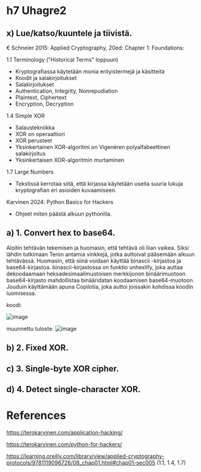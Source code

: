 # h7 Uhagre2 

## x) Lue/katso/kuuntele ja tiivistä.

€ Schneier 2015: Applied Cryptography, 20ed: Chapter 1: Foundations:

1.1 Terminology ("Historical Terms" loppuun)

- Kryptografiassa käytetään monia erityistermejä ja käsitteitä
- Koodit ja salakirjoitukset
- Salakirjoitukset
- Authentication, Integrity, Nonrepudiation
- Plaintext, Ciphertext
- Encryption, Decryption

1.4 Simple XOR

- Salaustekniikka
- XOR on operaattiori
- XOR perusteet
- Yksinkertainen XOR-algoritmi on Vigenèren polyalfabeettinen salakirjoitus
- Yksinkertaisen XOR-algoritmin murtaminen

1.7 Large Numbers

- Tekstissä kerrotaa siitä, että kirjassa käytetään useita suuria lukuja kryptografian eri asioiden kuvaamiseen.

Karvinen 2024: Python Basics for Hackers

- Ohjeet miten päästä alkuun pythonilla.


## a) 1. Convert hex to base64.

Aloitin tehtävän tekemisen ja huomasin, että tehtävä oli liian vaikea. Siksi lähdin tutkimaan Teron antamia vinkkejä, jotka auttoivat pääsemään alkuun tehtävässä. Huomasin, että siinä voidaan käyttää binascii -kirjastoa ja base64-kirjastoa. binascii-kirjastossa on funktio unhexlify, joka auttaa dekoodaamaan heksadesimaalimuotoisen merkkijonon binäärimuotoon. base64-kirjasto mahdollistaa binääridatan koodaamisen base64-muotoon. Jouduin käyttämään apuna Copilotia, joka auttoi joissakin kohdissa koodin luomisessa.

koodi:

![image](https://github.com/user-attachments/assets/7e8a25d0-dd18-40af-8d5d-854719c9b3ec)

muunnettu tuloste:
![image](https://github.com/user-attachments/assets/e4a04780-c33b-4768-840a-0beb23c83a79)

## b) 2. Fixed XOR.

## c) 3. Single-byte XOR cipher.

## d) 4. Detect single-character XOR.

# References

https://terokarvinen.com/application-hacking/

https://terokarvinen.com/python-for-hackers/

https://learning.oreilly.com/library/view/applied-cryptography-protocols/9781119096726/08_chap01.html#chap01-sec005 (1.1, 1.4, 1.7)

